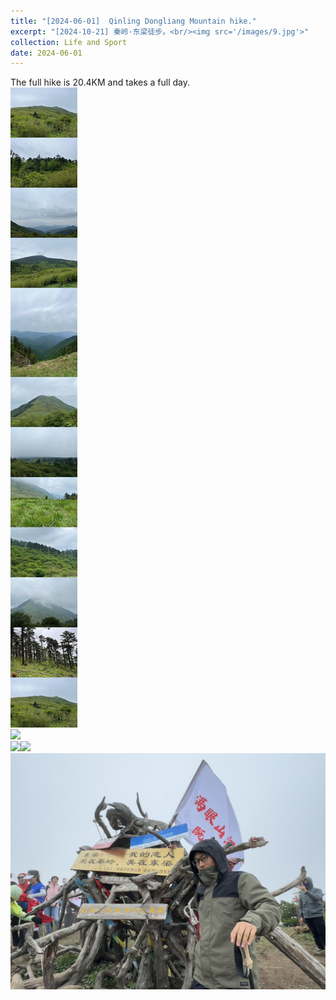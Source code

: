 ```yaml
---
title: "[2024-06-01]  Qinling Dongliang Mountain hike."
excerpt: "[2024-10-21] 秦岭·东梁徒步。<br/><img src='/images/9.jpg'>"
collection: Life and Sport
date: 2024-06-01
---
```


The full hike is 20.4KM and takes a full day.<br/><img src='/images/4.jpg'><br/><img src='/images/5.jpg'><br/><img src='/images/6.jpg'><img src='/images/5.jpg'><br/><img src='/images/7.jpg'>
